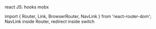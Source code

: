 react JS:
hooks
mobx



import { Router, Link, BrowserRouter, NavLink } from 'react-router-dom';
NavLink inside Router,
redirect inside switch
            <Switch>
          <Redirect to="/home" path="/" exact />
          <Route path="/home" component={Homepage} exact />
          <Route path="/games/:cat" component={Category} />
          <Route path="" component={NotFound} exact /> 
        </Switch>